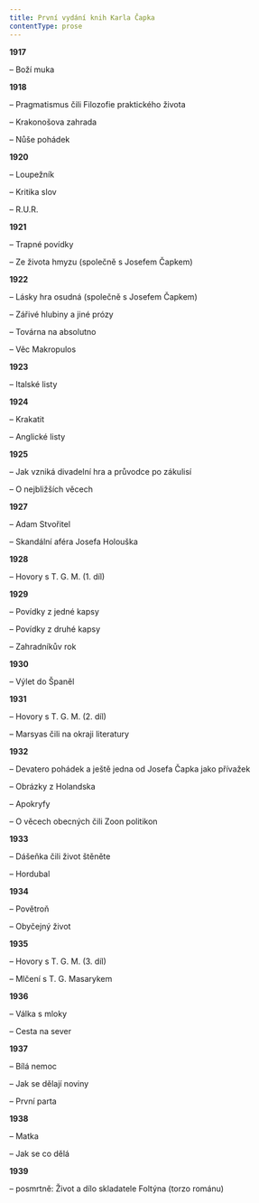 ```yaml
---
title: První vydání knih Karla Čapka
contentType: prose
---
```


  

**1917**

– Boží muka

  

**1918**

  

– Pragmatismus čili Filozofie praktického života

  

– Krakonošova zahrada

– Nůše pohádek

  

**1920**

  

– Loupežník

  

– Kritika slov

– R.U.R.

  

**1921**

  

– Trapné povídky

– Ze života hmyzu (společně s Josefem Čapkem)

  

**1922**

  

– Lásky hra osudná (společně s Josefem Čapkem)

  

– Zářivé hlubiny a jiné prózy

  

– Továrna na absolutno

– Věc Makropulos

  

**1923**

– Italské listy

  

**1924**

  

– Krakatit

– Anglické listy

  

**1925**

  

– Jak vzniká divadelní hra a průvodce po zákulisí

– O nejbližších věcech

  

**1927**

  

– Adam Stvořitel

– Skandální aféra Josefa Holouška

  

**1928**

– Hovory s T. G. M. (1. díl)

  

**1929**

  

– Povídky z jedné kapsy

  

– Povídky z druhé kapsy

– Zahradníkův rok

  

**1930**

– Výlet do Španěl

  

**1931**

  

– Hovory s T. G. M. (2. díl)

– Marsyas čili na okraji literatury

  

**1932**

  

– Devatero pohádek a ještě jedna od Josefa Čapka jako přívažek

  

– Obrázky z Holandska

  

– Apokryfy

– O věcech obecných čili Zoon politikon

  

**1933**

  

– Dášeňka čili život štěněte

– Hordubal

  

**1934**

  

– Povětroň

– Obyčejný život

  

**1935**

  

– Hovory s T. G. M. (3. díl)

– Mlčení s T. G. Masarykem

  

**1936**

  

– Válka s mloky

– Cesta na sever

  

**1937**

  

– Bílá nemoc

  

– Jak se dělají noviny

– První parta

  

**1938**

  

– Matka

– Jak se co dělá

  

**1939**

  

– posmrtně: Život a dílo skladatele Foltýna (torzo románu)
